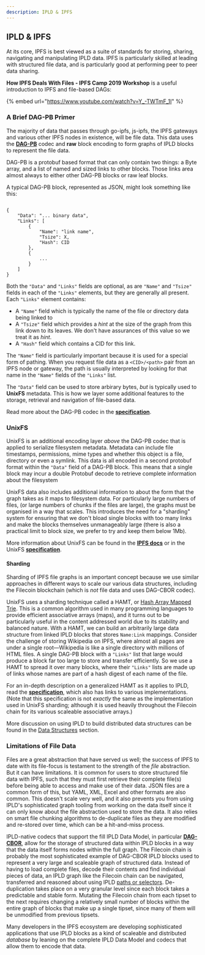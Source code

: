 ```yaml
---
description: IPLD & IPFS
---
```


## IPLD & IPFS

At its core, IPFS is best viewed as a suite of standards for storing, sharing, navigating and manipulating IPLD data. IPFS is particularly skilled at leading with structured file data, and is particularly good at performing peer to peer data sharing.

**How IPFS Deals With Files - IPFS Camp 2019 Workshop** is a useful introduction to IPFS and file-based DAGs:

{% embed url="https://www.youtube.com/watch?v=Y_-TWTmF_1I" %}

### A Brief DAG-PB Primer

The majority of data that passes through go-ipfs, js-ipfs, the IPFS gateways and various other IPFS nodes in existence, will be file data. This data uses the [**DAG-PB**](https://ipld.io/specs/codecs/dag-pb/) codec and **raw** block encoding to form graphs of IPLD blocks to represent the file data.

DAG-PB is a protobuf based format that can only contain two things: a Byte array, and a list of named and sized links to other blocks. Those links area almost always to either other DAG-PB blocks or raw leaf blocks.

A typical DAG-PB block, represented as JSON, might look something like this:

```

{
    "Data": "... binary data",
    "Links": [
        {
            "Name": "link name",
            "Tsize": X,
            "Hash": CID
        },
        {
            ...
        }
    ]
}
```

Both the `"Data"` and `"Links"` fields are optional, as are `"Name"` and `"Tsize"` fields in each of the `"Links"` elements, but they are generally all present. Each `"Links"` element contains:

* A `"Name"` field which is typically the name of the file or directory data being linked to
* A `"Tsize"` field which provides a _hint_ at the size of the graph from this link down to its leaves. We don't have assurances of this value so we treat it as _hint_.
* A `"Hash"` field which contains a CID for this link.

The `"Name"` field is particularly important because it is used for a special form of pathing. When you request file data as a `<CID>/<path>` pair from an IPFS node or gateway, the path is usually interpreted by looking for that name in the `"Name"` fields of the `"Links"` list.

The `"Data"` field can be used to store arbirary bytes, _but_ is typically used to **UnixFS** metadata. This is how we layer some additional features to the storage, retrieval and navigation of file-based data.

Read more about the DAG-PB codec in the [**specification**](https://ipld.io/specs/codecs/dag-pb/).

### UnixFS

UnixFS is an additional encoding layer _above_ the DAG-PB codec that is applied to serialize filesystem metadata. Metadata can include file timestamps, permissions, mime types and whether this object is a file, directory or even a symlink. This data is all encoded in a second protobuf format within the `"Data"` field of a DAG-PB block. This means that a single block may incur a double Protobuf decode to retrieve complete information about the filesystem

UnixFS data also includes additional information to about the form that the graph takes as it maps to filesystem data. For particularly large numbers of files, (or large numbers of chunks if the files are large), the graphs must be organised in a way that scales. This introduces the need for a "sharding" system for ensuring that we don't bload single blocks with too many links and make the blocks themselves unmanageably large (there is also a practical limit to block size, we prefer to try and keep them below 1Mb).

More information about UnixFS can be found in the [**IPFS docs**](https://docs.ipfs.io/concepts/file-systems/#unix-file-system-unixfs) or in the UnixFS [**specification**](https://github.com/ipfs/specs/blob/master/UNIXFS.md).

#### Sharding

Sharding of IPFS file graphs is an important concept because we use similar approaches in different ways to scale our various data structures, including the Filecoin blockchain (which is _not_ file data and uses DAG-CBOR codec).

UnixFS uses a sharding technique called a HAMT, or [Hash Array Mapped Trie](https://en.wikipedia.org/wiki/Hash_array_mapped_trie). This is a common algorithm used in many programming languages to provide efficient associative arrays (maps), and it turns out to be particularly useful in the content addressed world due to its stability and balanced nature. With a HAMT, we can build an arbitrarily large data structure from linked IPLD blocks that stores `Name:Link` mappings. Consider the challenge of storing Wikipedia on IPFS, where almost all pages are under a single root&mdash;Wikipedia is like a single directory with millions of HTML files. A single DAG-PB block with a `"Links"` list that large would produce a block far too large to store and transfer efficiently. So we use a HAMT to spread it over many blocks, where their `"Links"` lists are made up of links whose names are part of a hash digest of each name of the file.

For an in-depth description on a generalized HAMT as it applies to IPLD, read the [**specification**](https://ipld.io/specs/advanced-data-layouts/hamt/), which also has links to various implementations. (Note that this specification is not *exactly* the same as the implementation used in UnixFS sharding; although it is used heavily throughout the Filecoin chain for its various scaleable associative arrays.)

More discussion on using IPLD to build distributed data structures can be found in the [Data Structures](data-structures.md) section.

### Limitations of File Data

Files are a great abstraction that have served us well; the success of IPFS to date with its file-focus is testament to the strength of the _file_ abstraction. But it can have limitations. It is common for users to store structured file data with IPFS, such that they must first retrieve their complete file(s) before being able to access and make use of their data. JSON files are a common form of this, but YAML, XML, Excel and other formats are also common. This doesn't scale very well, and it also prevents you from using IPLD's sophisticated graph tooling from working on the data itself since it can only know about the file abstraction used to store the data. It also relies on smart file chunking algorithms to de-duplicate files as they are modified and re-stored over time, which can be a hit-and-miss process.

IPLD-native codecs that support the fill IPLD Data Model, in particular [**DAG-CBOR**](https://ipld.io/specs/codecs/dag-cbor/), allow for the storage of structured data within IPLD blocks in a way that the data itself forms nodes within the full graph. The Filecoin chain is probably the most sophisticated example of DAG-CBOR IPLD blocks used to represent a very large and scaleable graph of structured data. Instead of having to load complete files, decode their contents and find individual pieces of data, an IPLD graph like the Filecoin chain can be navigated, transferred and reasoned about using IPLD [paths or selectors](paths-selectors.md). De-duplication takes place on a very granular level since each block takes a predictable and stable form. Mutating the Filecoin chain from each tipset to the next requires changing a relatively small number of blocks within the entire graph of blocks that make up a single tipset, since many of them will be unmodified from previous tipsets.

Many developers in the IPFS ecosystem are developing sophisticated applications that use IPLD blocks as a kind of scaleable and distributed *database* by leaning on the complete IPLD Data Model and codecs that allow them to encode that data.
